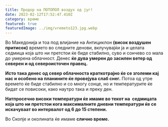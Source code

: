 ```yaml
---
title: Продор на ПОТОПОЛ воздух од југ!
date: 2023-02-12T17:52:47.410Z
category: време
featured: true
featuredImage: ../img/vremeto123.jpg.webp
---
```


<!--StartFragment-->

Во Македонија и тоа под влијание на Антициклон **(висок воздушен притисок)** времето во следните денови, вклучувајќи ја и целата седмица која што ни претстои ќе биде стабилно, суво и сончево со мала до умерена облачност. Денес **ќе дува умерен до засилен ветер од северен и од североисточен правец.**

**Исто така денес од север облачноста краткотрајно ќе се зголеми кај нас и особено на планините ќе провејува слаб снег.** Потоа од утре времето ќе биде стабилно и со многу сонце, но и температурите ќе бидат се повисоки, како наутро така и преку ден.

**Натпросечно високи температури ќе имаме во текот на  седмицата која што ни претстои кога максималните дневни температури ќе се искачуваат во интервалот од 6 до 15 степени.**

Во Скопје и околината ќе имаме **слично време.**

<!--EndFragment-->
